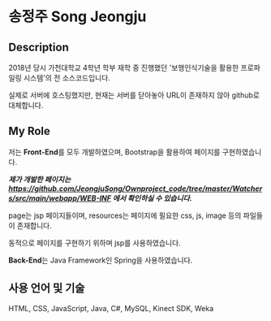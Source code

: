 # 송정주 Song Jeongju

## Description
2018년 당시 가천대학교 4학년 학부 재학 중 진행했던 '보행인식기술을 활용한 프로파일링 시스템'의 전 소스코드입니다.

실제로 서버에 호스팅했지만, 현재는 서버를 닫아놓아 URL이 존재하지 않아 github로 대체합니다.  



## My Role
저는 **Front-End**를 모두 개발하였으며, Bootstrap을 활용하여 페이지를 구현하였습니다.

***제가 개발한 페이지는 https://github.com/JeongjuSong/Ownproject_code/tree/master/Watchers/src/main/webapp/WEB-INF 에서 확인하실 수 있습니다.***

page는 jsp 페이지들이며, resources는 페이지에 필요한 css, js, image 등의 파일들이 존재합니다.

동적으로 페이지를 구현하기 위하며 jsp를 사용하였습니다.

**Back-End**는 Java Framework인 Spring을 사용하였습니다.  



## 사용 언어 및 기술
HTML, CSS, JavaScript, Java, C#, MySQL, Kinect SDK, Weka

